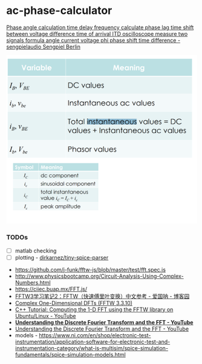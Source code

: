 # ac-phase-calculator
[Phase angle calculation time delay frequency calculate phase lag time shift between voltage difference time of arrival ITD oscilloscope measure two signals formula angle current voltage phi phase shift time difference - sengpielaudio Sengpiel Berlin](https://sengpielaudio.com/calculator-timedelayphase.htm)

![](./394358342-a2bef090-25ae-47ed-b524-299a000086f6.png)

### TODOs
- [ ] matlab checking
- [ ] plotting
      - [dirkarnez/tiny-spice-parser](https://github.com/dirkarnez/tiny-spice-parser)

- https://github.com/j-funk/fftw-js/blob/master/test/fft.spec.js
- http://www.physicsbootcamp.org/Circuit-Analysis-Using-Complex-Numbers.html
- https://ciiec.buap.mx/FFT.js/
- [FFTW3学习笔记2：FFTW（快速傅里叶变换）中文参考 - 爱国呐 - 博客园](https://www.cnblogs.com/aiguona/p/9407425.html)
- [Complex One-Dimensional DFTs (FFTW 3.3.10)](https://www.fftw.org/doc/Complex-One_002dDimensional-DFTs.html)
- [C++ Tutorial: Computing the 1-D FFT using the FFTW library on Ubuntu/Linux - YouTube](https://www.youtube.com/watch?v=CMyG4hsKCJo)
- [**Understanding the Discrete Fourier Transform and the FFT - YouTube**](https://www.youtube.com/watch?v=QmgJmh2I3Fw)
- [Understanding the Discrete Fourier Transform and the FFT - YouTube](https://www.youtube.com/watch?v=QmgJmh2I3Fw)
- models
      - https://www.ni.com/en/shop/electronic-test-instrumentation/application-software-for-electronic-test-and-instrumentation-category/what-is-multisim/spice-simulation-fundamentals/spice-simulation-models.html
